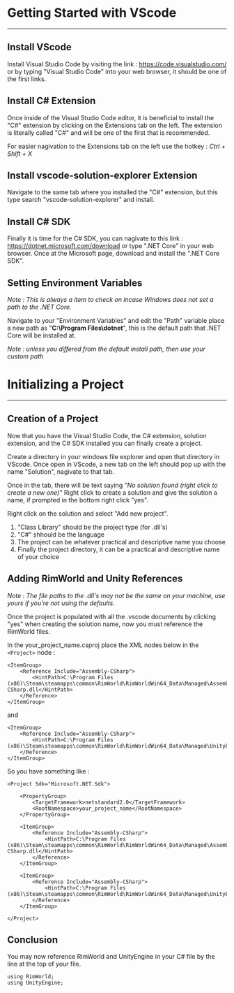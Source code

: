 # Getting Started with VScode

---

## Install VScode
Install Visual Studio Code by visiting the link : https://code.visualstudio.com/ or by typing "Visual Studio Code" into your web browser, it should be one of the first links.

## Install C# Extension
Once inside of the Visual Studio Code editor, it is beneficial to install the "C#" extension by clicking on the Extensions tab on the left. The extension is literally called "C#" and will be one of the first that is recommended.

For easier nagivation to the Extensions tab on the left use the hotkey : *Ctrl + Shift + X*

## Install vscode-solution-explorer Extension
Navigate to the same tab where you installed the "C#" extension, but this type search "vscode-solution-explorer" and install.

## Install C# SDK
Finally it is time for the C# SDK, you can nagivate to this link : https://dotnet.microsoft.com/download or type ".NET Core" in your web browser. Once at the Microsoft page, download and install the ".NET Core SDK".


## Setting Environment Variables
*Note : This is always a item to check on incase Windows does not set a path to the .NET Core.*

Navigate to your "Environment Variables" and edit the "Path" variable place a new path as "**C:\Program Files\dotnet**", this is the default path that .NET Core will be installed at.

*Note : unless you differed from the default install path, then use your custom path*

# Initializing a Project

---

## Creation of a Project
Now that you have the Visual Studio Code, the C# extension, solution extension, and the C# SDK installed you can finally create a project.

Create a directory in your windows file explorer and open that directory in VScode. Once open in VScode, a new tab on the left should pop up with the name "Solution", nagivate to that tab.

Once in the tab, there will be text saying *"No solution found (right click to create a new one)"* Right click to create a solution and give the solution a name, if prompted in the bottom right click "yes".

Right click on the solution and select "Add new project".
1. "Class Library" should be the project type (for .dll's)
2. "C#" shhould be the language
3. The project can be whatever practical and descriptive name you choose
4. Finally the project directory, it can be a practical and descriptive name of your choice

## Adding RimWorld and Unity References

*Note : The file paths to the .dll's may not be the same on your machine, use yours if you're not using the defaults.*

Once the project is populated with all the .vscode documents by clicking "yes" when creating the solution name, now you must reference the RimWorld files.

In the your_project_name.csproj place the XML nodes below in the ```<Project>``` node :

```
<ItemGroup>
	<Reference Include="Assembly-CSharp">
		<HintPath>C:\Program Files (x86)\Steam\steamapps\common\RimWorld\RimWorldWin64_Data\Managed\Assembly-CSharp.dll</HintPath>
	</Reference>
</ItemGroup>
```
and
```
<ItemGroup>
	<Reference Include="Assembly-CSharp">
		<HintPath>C:\Program Files (x86)\Steam\steamapps\common\RimWorld\RimWorldWin64_Data\Managed\UnityEngine.dll</HintPath>
	</Reference>
</ItemGroup>
```

So you have something like :

```
<Project Sdk="Microsoft.NET.Sdk">

	<PropertyGroup>
		<TargetFramework>netstandard2.0</TargetFramework>
		<RootNamespace>your_project_name</RootNamespace>
	</PropertyGroup>
	
	<ItemGroup>
		<Reference Include="Assembly-CSharp">
			<HintPath>C:\Program Files (x86)\Steam\steamapps\common\RimWorld\RimWorldWin64_Data\Managed\Assembly-CSharp.dll</HintPath>
		</Reference>
	</ItemGroup>
	
	<ItemGroup>
		<Reference Include="Assembly-CSharp">
			<HintPath>C:\Program Files (x86)\Steam\steamapps\common\RimWorld\RimWorldWin64_Data\Managed\UnityEngine.dll</HintPath>
		</Reference>
	</ItemGroup>
	
</Project>
```


## Conclusion
You may now reference RimWorld and UnityEngine in your C# file by the line at the top of your file.

```
using RimWorld;
using UnityEngine;
```

